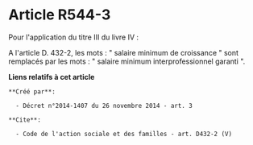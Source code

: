 # Article R544-3

Pour l'application du titre III du livre IV : 

A l'article D. 432-2, les mots : " salaire minimum de croissance " sont remplacés par les mots : " salaire minimum
interprofessionnel garanti ".

**Liens relatifs à cet article**

	**Créé par**:

	  - Décret n°2014-1407 du 26 novembre 2014 - art. 3

	**Cite**:

	  - Code de l'action sociale et des familles - art. D432-2 (V)
